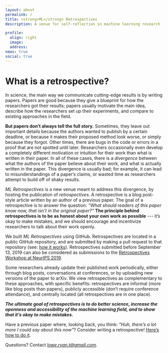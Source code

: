 ```yaml
---
layout: about
permalink: /
title: <strong>ML</strong> Retrospectives
description: A venue for self-reflection in machine learning research

profile:
  align: right
  image: 
  address: 
news: true
social: true
---
```

# What is a retrospective?

In science, the main way we communicate cutting-edge results is by writing papers. Papers are good because they give a blueprint for how the researchers got their results; papers usually motivate the main idea, describe how the researchers set up their experiments, and compare to existing approaches in the field. 

**But papers don’t always tell the full story.** Sometimes, they leave out important details because the authors wanted to publish by a certain deadline, or because it makes their proposed method look worse, or simply because they forgot. Other times, there are bugs in the code or errors in a proof that are not spotted until later. Researchers occasionally even develop a completely different motivation or intuition for their work than what is written in their paper. In all of these cases, there is a *divergence* between what the authors of the paper believe about their work, and what is actually written in the paper. This divergence is usually bad; for example, it can lead to misunderstandings of a paper’s claims, or wasted time as researchers attempt to build off of shaky results. 

*ML Retrospectives* is a new venue meant to address this divergence, by hosting the publication of *retrospectives*. A retrospective is a blog post-style article written by an author of a previous paper. The goal of a retrospective is to answer the question: *“What should readers of this paper know now, that isn’t in the original paper?”* **The principle behind retrospectives is to be as honest about your own work as possible** --- it’s okay to make mistakes, and we should encourage and incentivize researchers to talk about their work openly. 

We built *ML Retrospectives* using GitHub. Retrospectives are located in a public GitHub repository, and are submitted by making a pull request to that repository (see: [how it works](https://ml-retrospectives.github.io/how/)). Retrospectives submitted before September 13, 2019 can also be considered as submissions to the [Retrospectives Workshop at NeurIPS 2019](https://ml-retrospectives.github.io/neurips2019/). 

Some researchers already update their published work periodically, either through blog posts, conversations at conferences, or by uploading new versions of the paper to arXiv. We view retrospectives as complementary to these approaches, with specific benefits: retrospectives are informal (more like blog posts than papers), publicly accessible (don’t require conference attendance), and centrally located (all retrospectives are in one place). 

***The ultimate goal of retrospectives is to do better science, increase the openness and accessibility of the machine learning field, and to show that it’s okay to make mistakes.***

Have a previous paper where, looking back, you think: *“Huh, there’s a lot more I could say about this now”*? Consider writing a retrospective! [Here’s how to do it](https://ml-retrospectives.github.io/how/).

Questions? Contact *lowe.ryan.t@gmail.com*. 

